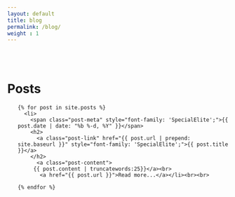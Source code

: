 ```yaml
---
layout: default
title: blog
permalink: /blog/
weight : 1
---
```


<br/>
<br/>

<div class="home">
  <h1 class="page-heading">Posts</h1>
  <ul class="post-list">
  
    {% for post in site.posts %}
      <li>
        <span class="post-meta" style="font-family: 'SpecialElite';">{{ post.date | date: "%b %-d, %Y" }}</span>
        <h2>
          <a class="post-link" href="{{ post.url | prepend: site.baseurl }}" style="font-family: 'SpecialElite';">{{ post.title }}</a>
        </h2>
          <a class="post-content">
         {{ post.content | truncatewords:25}}</a><br>
           <a href="{{ post.url }}">Read more...</a></li><br><br>   
     
    {% endfor %}

  </ul>
</div>
